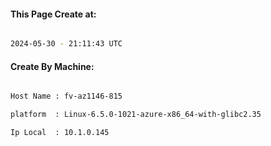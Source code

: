 
   
#### This Page Create at:

```bash

2024-05-30 - 21:11:43 UTC

```

#### Create By Machine:

```bash

Host Name : fv-az1146-815

platform  : Linux-6.5.0-1021-azure-x86_64-with-glibc2.35

Ip Local  : 10.1.0.145

```

